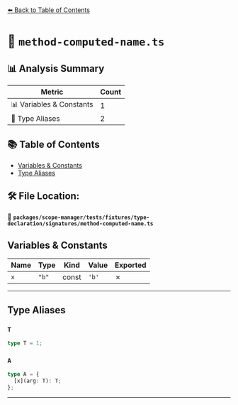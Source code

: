 [⬅️ Back to Table of Contents](../../../../../../index.md)

# 📄 `method-computed-name.ts`

## 📊 Analysis Summary

| Metric | Count |
|--------|-------|
| 📊 Variables & Constants | 1 |
| 📑 Type Aliases | 2 |

## 📚 Table of Contents

- [Variables & Constants](#variables-constants)
- [Type Aliases](#type-aliases)

## 🛠️ File Location:
📂 **`packages/scope-manager/tests/fixtures/type-declaration/signatures/method-computed-name.ts`**

## Variables & Constants

| Name | Type | Kind | Value | Exported |
|------|------|------|-------|----------|
| `x` | `"b"` | const | `'b'` | ✗ |


---

## Type Aliases

### `T`

```ts
type T = 1;
```

### `A`

```ts
type A = {
  [x](arg: T): T;
};
```


---